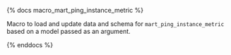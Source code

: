 
{% docs macro_mart_ping_instance_metric %}

Macro to load and update data and schema for `mart_ping_instance_metric` based on a model passed as an argument.

{% enddocs %}